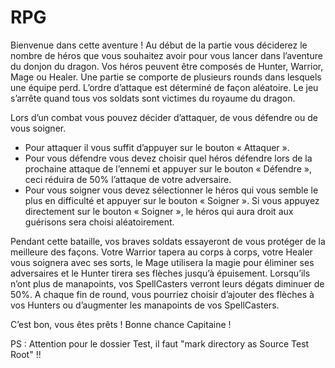# RPG
Bienvenue dans cette aventure !
Au début de la partie vous déciderez le nombre de héros que vous souhaitez avoir pour vous lancer dans l’aventure du donjon du dragon. Vos héros peuvent être composés de Hunter, Warrior, Mage ou Healer. Une partie se comporte de plusieurs rounds dans lesquels une équipe perd. L’ordre d’attaque est déterminé de façon aléatoire. Le jeu s’arrête quand tous vos soldats sont victimes du royaume du dragon.

Lors d’un combat vous pouvez décider d’attaquer, de vous défendre ou de vous soigner.
- Pour attaquer il vous suffit d’appuyer sur le bouton « Attaquer ».
- Pour vous défendre vous devez choisir quel héros défendre lors de la prochaine attaque de l’ennemi et appuyer sur le bouton « Défendre », ceci réduira de 50% l’attaque de votre adversaire.
- Pour vous soigner vous devez sélectionner le héros qui vous semble le plus en difficulté et appuyer sur le bouton « Soigner ». Si vous appuyez directement sur le bouton « Soigner », le héros qui aura droit aux guérisons sera choisi aléatoirement.

Pendant cette bataille, vos braves soldats essayeront de vous protéger de la meilleure des façons. Votre Warrior tapera au corps à corps, votre Healer vous soignera avec ses sorts, le Mage utilisera la magie pour éliminer ses adversaires et le Hunter tirera ses flèches jusqu’à épuisement.
Lorsqu’ils n’ont plus de manapoints, vos SpellCasters verront leurs dégats diminuer de 50%.
A chaque fin de round, vous pourriez choisir d’ajouter des flèches à vos Hunters ou d’augmenter les manapoints de vos SpellCasters.

C’est bon, vous êtes prêts ! Bonne chance Capitaine !

PS : Attention pour le dossier Test, il faut "mark directory as Source Test Root" !!
